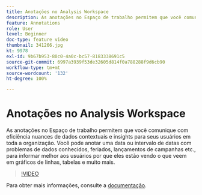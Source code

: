 ```yaml
---
title: Anotações no Analysis Workspace
description: As anotações no Espaço de trabalho permitem que você comunique com eficiência nuances de dados contextuais e insights para seus usuários em toda a organização. Você pode anotar uma data ou intervalo de datas com problemas de dados conhecidos, feriados, lançamentos de campanhas etc., para informar melhor aos usuários por que eles estão vendo o que veem em gráficos de linhas, tabelas e muito mais.
feature: Annotations
role: User
level: Beginner
doc-type: feature video
thumbnail: 341266.jpg
kt: 9978
exl-id: 9b67b953-80c0-4a0c-bc57-8183338691c5
source-git-commit: 6997a3939f53de32605d814f0a788288f9d6cb90
workflow-type: tm+mt
source-wordcount: '132'
ht-degree: 100%

---
```


# Anotações no Analysis Workspace

As anotações no Espaço de trabalho permitem que você comunique com eficiência nuances de dados contextuais e insights para seus usuários em toda a organização. Você pode anotar uma data ou intervalo de datas com problemas de dados conhecidos, feriados, lançamentos de campanhas etc., para informar melhor aos usuários por que eles estão vendo o que veem em gráficos de linhas, tabelas e muito mais.

>[!VIDEO](https://video.tv.adobe.com/v/341266/?quality=12&learn=on)

Para obter mais informações, consulte a [documentação](https://experienceleague.adobe.com/docs/analytics/analyze/analysis-workspace/components/annotations/overview.html?lang=pt-BR).
